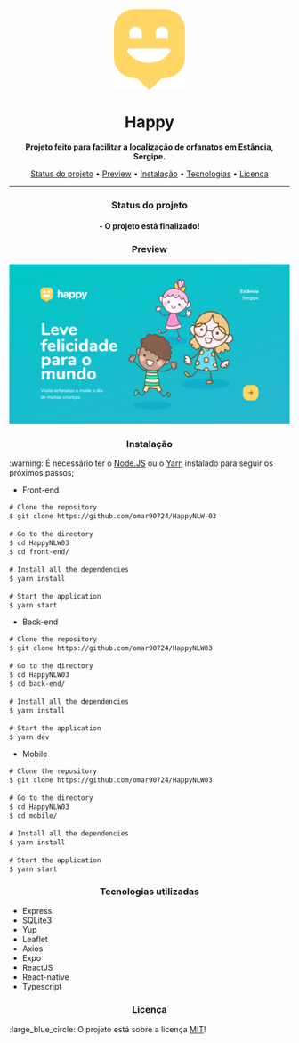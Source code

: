 </header>
  <div align="center" ><img src="./front-end/src/images/map-marker.svg" alt="logo" /></div>
  <h1 align="center"> Happy </h1>
  <p align="center"> 
    <strong>Projeto feito para facilitar a localização de orfanatos em Estância, Sergipe.</strong> 
  </p>
  <p align="center"> 
  <a href="#status">Status do projeto</a> •
    <a href="#preview">Preview</a> •
    <a href="#instalacao">Instalação</a> •
    <a href="#tecnologias">Tecnologias</a> •
    <a href="#licenca">Licença</a>
  </p>
  <hr/>
</header>
<main>
  <div id="status">
    <h3 align="center">Status do projeto</h3>
    <h4 align="center">
      - O projeto está finalizado!
    </h4>
  </div>
  <div id="preview">
    <h3 align="center">Preview</h3>
    <img src="./front-end/src/images/git-preview1.png">
  </div>
  <div id="instalacao">
    <h3 align="center">Instalação</h3>
    <p> :warning: É necessário ter o <a href="https://nodejs.org/en/" target="_blank">Node.JS</a> ou o <a href="https://classic.yarnpkg.com/en/" target="_blank">Yarn</a> instalado para seguir os próximos passos; </p>
<ul><li>Front-end</li></ul>
    
    # Clone the repository
    $ git clone https://github.com/omar90724/HappyNLW-03

    # Go to the directory
    $ cd HappyNLW03
    $ cd front-end/

    # Install all the dependencies
    $ yarn install

    # Start the application
    $ yarn start
 
<ul><li>Back-end</li></ul>   
    
    # Clone the repository
    $ git clone https://github.com/omar90724/HappyNLW03

    # Go to the directory
    $ cd HappyNLW03
    $ cd back-end/

    # Install all the dependencies
    $ yarn install

    # Start the application
    $ yarn dev
    
  <ul><li>Mobile</li></ul>   
  
    # Clone the repository
    $ git clone https://github.com/omar90724/HappyNLW03

    # Go to the directory
    $ cd HappyNLW03
    $ cd mobile/

    # Install all the dependencies
    $ yarn install

    # Start the application
    $ yarn start
    
  </div>
  <div id="tecnologias">
    <h3 align="center">Tecnologias utilizadas</h3>
    <ul>
      <li>Express</li>
      <li>SQLite3</li>
      <li>Yup</li>
      <li>Leaflet</li>
      <li>Axios</li>
      <li>Expo</li>
      <li>ReactJS</li>
      <li>React-native</li>
      <li>Typescript</li>
    </ul>
  </div>
  <div id="licenca">
    <h3 align="center">Licença</h3>
    <p> :large_blue_circle: O projeto está sobre a licença <a href="https://github.com/omar90724/HappyNLW03/blob/master/LICENSE" target="_blank">MIT</a>!</p>
  </div>

</main>
